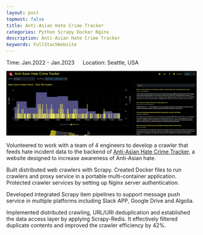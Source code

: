 ```yaml
---
layout: post
topmost: false
title: Anti-Asian Hate Crime Tracker
categories: Python Scrapy Docker Nginx
description: Anti-Asian Hate Crime Tracker
keywords: FullStackWebsite
---
```


Time: Jan.2022 - Jan.2023 &emsp; Location: Seattle, USA

![register&login](/images/posts/python/Anti-Asian-Hate-Crime-Tracker.png)

Volunteered to work with a team of 4 engineers to develop a crawler that feeds hate incident data to the backend of [Anti-Asian Hate Crime Tracker](https://hatecrimetracker.1thing.org), a website designed to increase awareness of Anti-Asian hate.

Built distributed web crawlers with Scrapy. Created Docker files to run crawlers and proxy service in a portable multi-container application. Protected crawler services by setting up Nginx server authentication.

Developed integrated Scrapy item pipelines to support message push service in multiple platforms including Slack APP, Google Drive and Algolia.

Implemented distributed crawling, URL/URI deduplication and established the data access layer by applying Scrapy-Redis. It effectively filtered duplicate contents and improved the crawler efficiency by 42%.

